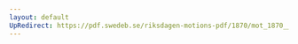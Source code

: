 ```yaml
---
layout: default
UpRedirect: https://pdf.swedeb.se/riksdagen-motions-pdf/1870/mot_1870__ak__00177/mot_1870__ak__00177_001.pdf
---
```


